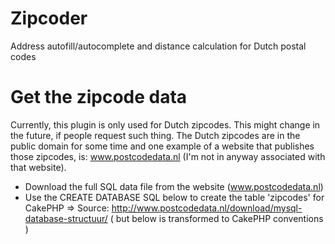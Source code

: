 # Zipcoder
Address autofill/autocomplete and distance calculation for Dutch postal codes

# Get the zipcode data
Currently, this plugin is only used for Dutch zipcodes. This might change in the future, if
people request such thing. The Dutch zipcodes are in the public domain for some time and
one example of a website that publishes those zipcodes, is: www.postcodedata.nl (I'm not in
anyway associated with that website). 

* Download the full SQL data file from the website (www.postcodedata.nl)
* Use the CREATE DATABASE SQL below to create the table 'zipcodes' for CakePHP
	=> Source: http://www.postcodedata.nl/download/mysql-database-structuur/ ( but below is transformed to CakePHP conventions )


	


